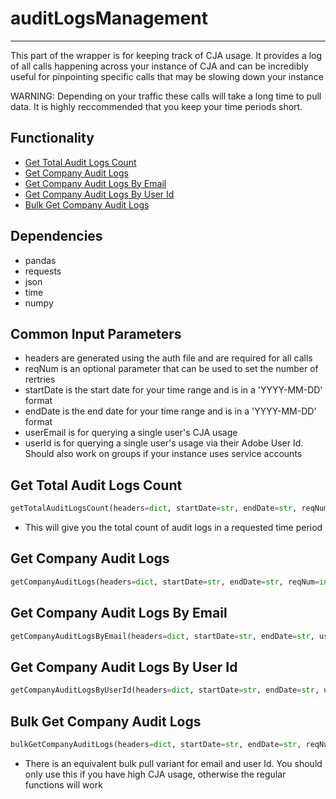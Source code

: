# auditLogsManagement
-----------------------
This part of the wrapper is for keeping track of CJA usage. It provides a log of all calls happening across your instance of CJA and can be incredibly useful for pinpointing specific calls that may be slowing down your instance

WARNING: Depending on your traffic these calls will take a long time to pull data. It is highly reccommended that you keep your time periods short.

## Functionality
* [Get Total Audit Logs Count](https://github.com/jaytmii/py2AdobeDocs/blob/main/docs/auditLogsManagement.md#get-total-audit-logs-count)
* [Get Company Audit Logs](https://github.com/jaytmii/py2AdobeDocs/blob/main/docs/auditLogsManagement.md#get-company-audit-logs)
* [Get Company Audit Logs By Email](https://github.com/jaytmii/py2AdobeDocs/blob/main/docs/auditLogsManagement.md#get-company-audit-logs-by-email)
* [Get Company Audit Logs By User Id](https://github.com/jaytmii/py2AdobeDocs/blob/main/docs/auditLogsManagement.md#get-company-audit-logs-by-user-id)
* [Bulk Get Company Audit Logs](https://github.com/jaytmii/py2AdobeDocs/blob/main/docs/auditLogsManagement.md#bulk-get-company-audit-logs)


## Dependencies
* pandas
* requests
* json
* time
* numpy

## Common Input Parameters
* headers are generated using the auth file and are required for all calls
* reqNum is an optional parameter that can be used to set the number of rertries
* startDate is the start date for your time range and is in a 'YYYY-MM-DD' format
* endDate is the end date for your time range and is in a 'YYYY-MM-DD' format
* userEmail is for querying a single user's CJA usage
* userId is for querying a single user's usage via their Adobe User Id. Should also work on groups if your instance uses service accounts

## Get Total Audit Logs Count
```python
getTotalAuditLogsCount(headers=dict, startDate=str, endDate=str, reqNum=int)
```
* This will give you the total count of audit logs in a requested time period

## Get Company Audit Logs
```python
getCompanyAuditLogs(headers=dict, startDate=str, endDate=str, reqNum=int)
```

## Get Company Audit Logs By Email
```python
getCompanyAuditLogsByEmail(headers=dict, startDate=str, endDate=str, userEmail=str, reqNum=int)
```

## Get Company Audit Logs By User Id
```python
getCompanyAuditLogsByUserId(headers=dict, startDate=str, endDate=str, userId=str, reqNum=int)
```

## Bulk Get Company Audit Logs
```python
bulkGetCompanyAuditLogs(headers=dict, startDate=str, endDate=str, reqNum=int)
```
* There is an equivalent bulk pull variant for email and user Id. You should only use this if you have high CJA usage, otherwise the regular functions will work